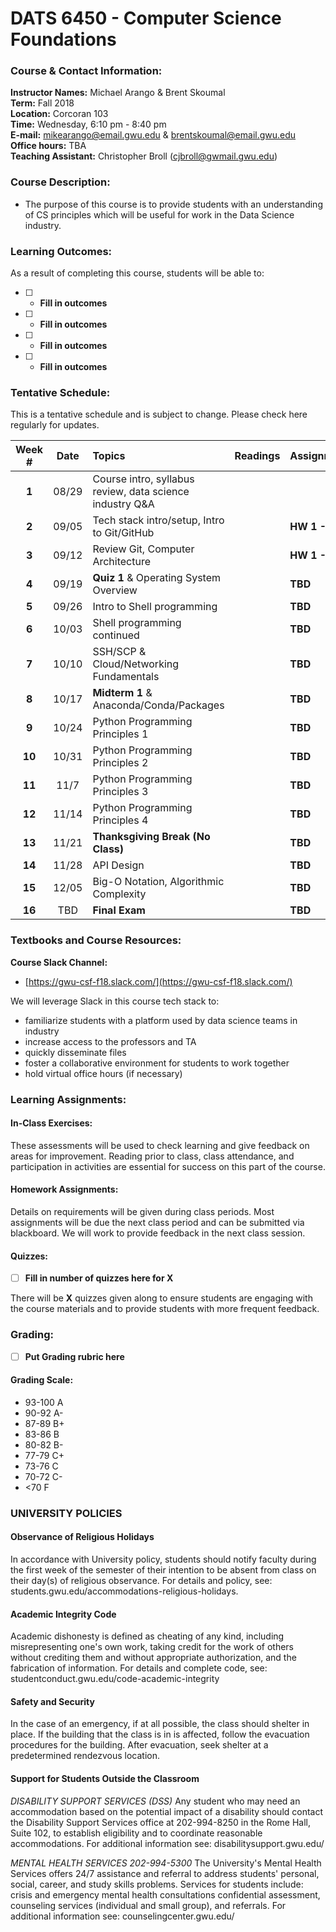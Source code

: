 # DATS 6450 - Computer Science Foundations

### Course & Contact Information:

**Instructor Names:** Michael Arango & Brent Skoumal \
**Term:** Fall 2018 \
**Location:** Corcoran 103 \
**Time:** Wednesday, 6:10 pm - 8:40 pm \
**E-mail:** mikearango@email.gwu.edu & brentskoumal@email.gwu.edu \
**Office hours:** TBA \
**Teaching Assistant:** Christopher Broll (cjbroll@gwmail.gwu.edu)

###  Course Description:

- The purpose of this course is to provide students with an understanding of CS principles which will be useful for work in the Data Science industry. 

### Learning Outcomes:

 As a result of completing this course, students will be able to:
 - [ ] - **Fill in outcomes**
 - [ ] - **Fill in outcomes**
 - [ ] - **Fill in outcomes**
 - [ ] - **Fill in outcomes**

### Tentative Schedule:
This is a tentative schedule and is subject to change. Please check here regularly for updates.

| Week # |Date   | Topics | Readings | Assignments | Due    | 
| :----: |:----: |:-------|:---------|:------------| :----- |
| **1**  | 08/29 | Course intro, syllabus review, data science industry Q&A |  |                |      |
| **2**  | 09/05 | Tech stack intro/setup, Intro to Git/GitHub              |  | **HW 1 - Git** |      |
| **3**  | 09/12 | Review Git, Computer Architecture                        |  | **HW 1 - Git** |      |
| **4**  | 09/19 | **Quiz 1** & Operating System Overview                   |  | **TBD**        | HW 1 |
| **5**  | 09/26 | Intro to Shell programming                               |  | **TBD**        |      |
| **6**  | 10/03 | Shell programming continued                              |  | **TBD**        |      |
| **7**  | 10/10 | SSH/SCP & Cloud/Networking Fundamentals                  |  | **TBD**        |      |
| **8**  | 10/17 | **Midterm 1** & Anaconda/Conda/Packages                  |  | **TBD**        |      |
| **9**  | 10/24 | Python Programming Principles 1                          |  | **TBD**        |      |
| **10** | 10/31 | Python Programming Principles 2                          |  | **TBD**        |      |
| **11** | 11/7  | Python Programming Principles 3                          |  | **TBD**        |      |
| **12** | 11/14 | Python Programming Principles 4                          |  | **TBD**        |      |
| **13** | 11/21 | **Thanksgiving Break (No Class)**                        |  | **TBD**        |      |
| **14** | 11/28 | API Design                                               |  | **TBD**        |      |
| **15** | 12/05 | Big-O Notation, Algorithmic Complexity                   |  | **TBD**        |      |
| **16** | TBD   | **Final Exam**                                           |  | **TBD**        |      |

### Textbooks and Course Resources:

**Course Slack Channel:**
- [https://gwu-csf-f18.slack.com/](https://gwu-csf-f18.slack.com/)

We will leverage Slack in this course tech stack to: 
- familiarize students with a platform used by data science teams in industry
- increase access to the professors and TA
- quickly disseminate files
- foster a collaborative environment for students to work together 
- hold virtual office hours (if necessary)



### Learning Assignments:

#### In-Class Exercises:
 These assessments will be used to check learning and give feedback on areas for improvement. Reading prior to class, class attendance, and participation in activities are essential for success on this part of the course.
 
#### Homework Assignments:
 Details on requirements will be given during class periods. Most assignments will be due the next class period and can be submitted via blackboard. We will work to provide feedback in the next class session. 
 

#### Quizzes: 

- [ ] **Fill in number of quizzes here for X**

There will be **X** quizzes given along to ensure students are engaging with the course materials and to provide students with more frequent feedback.

### Grading:

- [ ] **Put Grading rubric here**


#### Grading Scale:

 - 93-100 A
 - 90-92 A- 
 - 87-89 B+
 - 83-86 B 
 - 80-82 B- 
 - 77-79 C+ 
 - 73-76 C 
 - 70-72 C- 
 - <70 F

###  UNIVERSITY POLICIES

#### Observance of Religious Holidays 
In accordance with University policy, students should notify faculty during the first week of the semester of their intention to be absent from class on their day(s) of religious observance. 
For details and policy, see: students.gwu.edu/accommodations-religious-holidays.

#### Academic Integrity Code

Academic dishonesty is defined as cheating of any kind, including misrepresenting one's own work, taking credit for the work of others without crediting them and without appropriate authorization, and the fabrication of information. 
For details and complete code, see: studentconduct.gwu.edu/code-academic-integrity

#### Safety and Security

In the case of an emergency, if at all possible, the class should shelter in place. If the building that the class is in is affected, follow the evacuation procedures for the building. After evacuation, seek shelter at a predetermined rendezvous location.

#### Support for Students Outside the Classroom

*DISABILITY SUPPORT SERVICES (DSS)*
Any student who may need an accommodation based on the potential impact of a disability should contact the Disability Support Services office at 202-994-8250 in the Rome Hall, Suite 102, to establish eligibility and to coordinate reasonable accommodations. 
For additional information see: disabilitysupport.gwu.edu/

*MENTAL HEALTH SERVICES  202-994-5300*
The University's Mental Health Services offers 24/7 assistance and referral to address students' personal, social, career, and study skills problems. Services for students include: crisis and emergency mental health consultations confidential assessment, counseling services (individual and small group), and referrals. 
For additional information see: counselingcenter.gwu.edu/ 
